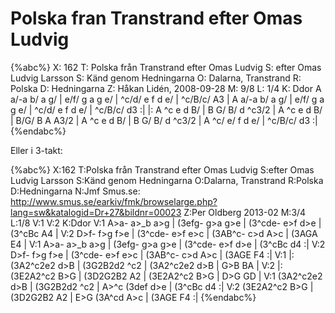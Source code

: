 # Polska fran Transtrand efter Omas Ludvig

{%abc%}
X: 162
T: Polska från Transtrand efter Omas Ludvig
S: efter Omas Ludvig Larsson
S: Känd genom Hedningarna
O: Dalarna, Transtrand
R: Polska
D: Hedningarna
Z: Håkan Lidén, 2008-09-28
M: 9/8
L: 1/4
K: Ddor
A a/-a b/ a g/ | e/f/ g a g e/ | ^c/d/ e f d e/ | ^c/B/c/ A3 |
A a/-a b/ a g/ | e/f/ g a g e/ | ^c/d/ e f d e/ | ^c/B/c/ d3 :|
|: A ^c e d B/ | B G/ B/ d ^c3/2 | A ^c e d B/ | B/G/ B A A3/2 | 
A ^c e d B/ | B G/ B/ d ^c3/2 | A ^c/ e/ f d e/ | ^c/B/c/ d3 :| 
{%endabc%}

Eller i 3-takt:

{%abc%}
X:162
T:Polska från Transtrand efter Omas Ludvig
S:efter Omas Ludvig Larsson
S:Känd genom Hedningarna
O:Dalarna, Transtrand
R:Polska
D:Hedningarna
N:Jmf Smus.se: http://www.smus.se/earkiv/fmk/browselarge.php?lang=sw&katalogid=Dr+27&bildnr=00023
Z:Per Oldberg 2013-02
M:3/4
L:1/8
V:1
V:2
K:Ddor
V:1
A>a- a>_b a>g | (3efg- g>a g>e | (3^cde- e>f d>e | (3^cBc A4 |
V:2
D>f- f>g f>e | (3^cde- e>f e>c | (3AB^c- c>d A>c | (3AGA E4 | 
V:1
A>a- a>_b a>g | (3efg- g>a g>e | (3^cde- e>f d>e | (3^cBc d4 :|
V:2
D>f- f>g f>e | (3^cde- e>f e>c | (3AB^c- c>d A>c | (3AGE F4 :| 
V:1
|: (3A2^c2e2 d>B | (3G2B2d2 ^c2 | (3A2^c2e2 d>B | G>B B<A A>A | 
V:2
|: (3E2A2^c2 B>G | (3D2G2B2 A2 | (3E2A2^c2 B>G | D>G G<E E>D | 
V:1
(3A2^c2e2 d>B | (3G2B2d2 ^c2 | A>^c (3def d>e | (3^cBc d4 :|
V:2
(3E2A2^c2 B>G | (3D2G2B2 A2 | E>G (3A^cd A>c | (3AGE F4 :| 
{%endabc%}
